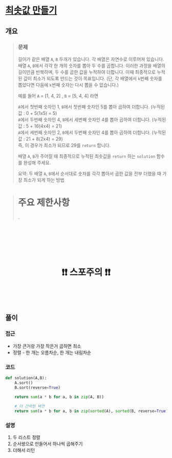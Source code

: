 # [최솟값 만들기](https://school.programmers.co.kr/learn/courses/30/lessons/12941)

## 개요
> ### 문제
> 길이가 같은 배열 `A`, `B` 두개가 있습니다. 각 배열은 자연수로 이루어져 있습니다.
> 배열 `A`, `B`에서 각각 한 개의 숫자를 뽑아 두 수를 곱합니다. 이러한 과정을 배열의 길이만큼 반복하며, 두 수를 곱한 값을 누적하여 더합니다. 이때 최종적으로 누적된 값이 최소가 되도록 만드는 것이 목표입니다. (단, 각 배열에서 `k`번째 숫자를 뽑았다면 다음에 `k`번째 숫자는 다시 뽑을 수 없습니다.)
>
> 예를 들어 `A` = [1, 4, 2] , `B` = [5, 4, 4] 라면
> 
> `A`에서 첫번째 숫자인 1, `B`에서 첫번째 숫자인 5를 뽑아 곱하여 더합니다. (누적된 값 : 0 + 5(1x5) = 5)  
> `A`에서 두번째 숫자인 4, `B`에서 세번째 숫자인 4를 뽑아 곱하여 더합니다. (누적된 값 : 5 + 16(4x4) = 21)  
> `A`에서 세번째 숫자인 2, `B`에서 두번째 숫자인 4를 뽑아 곱하여 더합니다. (누적된 값 : 21 + 8(2x4) = 29)  
> 즉, 이 경우가 최소가 되므로 29를 `return` 합니다.
>
> 배열 `A`, `B`가 주어질 때 최종적으로 누적된 최솟값을 `return` 하는 `solution` 함수를 완성해 주세요.
>
> 요약: 두 배열 `A`, `B`에서 순서대로 숫자를 각각 뽑아서 곱한 값을 전부 더했을 때 가장 최소가 되게 하는 방법

> # 주요 제한사항
> .

<h1 align="center"><br><br><br>❗️❗️ 스포주의 ❗️❗️<br><br><br></h1>

## 풀이
### 접근
- 가장 큰거랑 가장 작은거 곱하면 최소
- 정렬 - 한 개는 오름차순, 한 개는 내림차순

### 코드
```python
def solution(A,B):
    A.sort()
    B.sort(reverse=True)

    return sum(a * b for a, b in zip(A, B))
    
    # 더 간략한 버전
    return sum(a * b for a, b in zip(sorted(A), sorted(B, reverse=True)))
```

### 설명
1. 두 리스트 정렬
2. 순서쌍으로 만들어서 하나씩 곱해주기
3. 더해서 리턴
